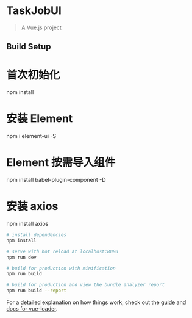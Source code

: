 # TaskJobUI

> A Vue.js project

## Build Setup

# 首次初始化
npm install

# 安装 Element 
npm i element-ui -S

# Element 按需导入组件
npm install babel-plugin-component -D

# 安装 axios 
npm install axios

``` bash
# install dependencies
npm install

# serve with hot reload at localhost:8080
npm run dev

# build for production with minification
npm run build

# build for production and view the bundle analyzer report
npm run build --report
```

For a detailed explanation on how things work, check out the [guide](http://vuejs-templates.github.io/webpack/) and [docs for vue-loader](http://vuejs.github.io/vue-loader).
